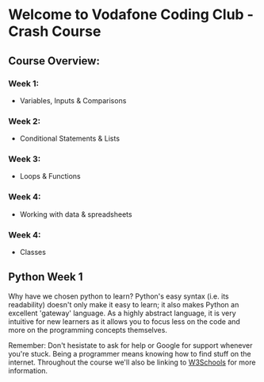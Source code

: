 # Welcome to Vodafone Coding Club - Crash Course
## Course Overview: 
### Week 1:
* Variables, Inputs & Comparisons

### Week 2:
* Conditional Statements & Lists

### Week 3: 
* Loops & Functions

### Week 4:
* Working with data & spreadsheets

### Week 4:
* Classes

## Python Week 1
Why have we chosen python to learn? Python's easy syntax (i.e. its readability) doesn't only make it easy to learn; it also makes Python an excellent 'gateway' language. As a highly abstract language, it is very intuitive for new learners as it allows you to focus less on the code and more on the programming concepts themselves.

Remember: Don't hesistate to ask for help or Google for support whenever you're stuck. Being a programmer means knowing how to find stuff on the internet. Throughout the course we'll also be linking to [W3Schools](https://www.w3schools.com/python/default.asp) for more information.

